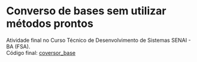 <h1>Converso de bases sem utilizar métodos prontos</h1>
  
  Atividade final no Curso Técnico de Desenvolvimento de Sistemas SENAI - BA (FSA).
  <br>Código final: <a href="https://github.com/DEViniciusCequeiraOliveira/Python/tree/master/Senai/base/atual">coversor_base</br>
